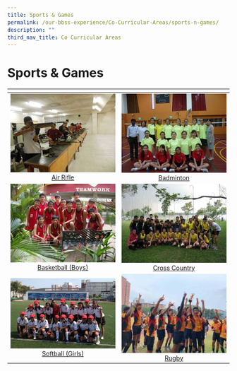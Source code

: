 ```yaml
---
title: Sports & Games
permalink: /our-bbss-experience/Co-Curricular-Areas/sports-n-games/
description: ""
third_nav_title: Co Curricular Areas
---
```

# Sports & Games

<table>
<thead>
  <tr>
    <th style="width: 305px"></th>
    <th style="width: 305px"></th>
  </tr>
</thead>
<tbody>
  <tr>
    <td style="text-align: center;"><a href=""> <img src="/images/Our%20BBSS%20Experience/Cca/Sports%20&%20Games/DSCN2735.jpg"></a><a href="">Air Rifle</a></td>
    <td style="text-align: center;"><a href=""> <img src="/images/Our%20BBSS%20Experience/Cca/Sports%20&%20Games/P1040202.jpg"></a><a href="">Badminton</a></td>
  </tr>
  <tr>
    <td style="text-align: center;"><a href=""> <img src="/images/Our%20BBSS%20Experience/Cca/Sports%20&%20Games/CTeam.jpg"></a><a href="">Basketball (Boys)</a></td>
    <td style="text-align: center;"><a href=""> <img src="/images/Our%20BBSS%20Experience/Cca/Sports%20&%20Games/2013crosscountryteamgroup.jpg"></a><a href="">Cross Country</a></td>
  </tr>
  <tr>
    <td style="text-align: center;"><a href=""> <img src="/images/Our%20BBSS%20Experience/Cca/Sports%20&%20Games/Softball%20(256x171).jpg"></a><a href="">Softball (Girls)</a></td>
    <td style="text-align: center;"><a href=""> <img src="/images/Our%20BBSS%20Experience/Cca/Sports%20&%20Games/file7.jpg"></a><a href="">Rugby</a></td>
  </tr>
</tbody>
</table>